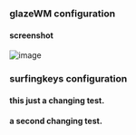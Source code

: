 ### glazeWM configuration
#### screenshot
![image](https://github.com/fengyayel/.dotfiles/assets/128961593/0a3702cb-d44f-447c-b8d7-4239e43b3bae)

### surfingkeys configuration

#### this just a changing test.

#### a second changing test.
